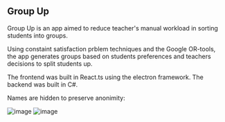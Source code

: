 ## Group Up

Group Up is an app aimed to reduce teacher's manual workload in sorting students into groups.

Using constaint satisfaction prblem techniques and the Google OR-tools, the app generates groups based on students preferences and teachers decisions to split students up.

The frontend was built in React.ts using the electron framework.
The backend was built in C#.

Names are hidden to preserve anonimity:

![image](https://user-images.githubusercontent.com/63953830/161033001-24a54f34-baf9-4c8e-a3b6-c9c23cb512cf.png)
![image](https://user-images.githubusercontent.com/63953830/161033458-01ff1aaa-849f-4e2c-85e3-a685cb88c776.png)
